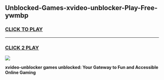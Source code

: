 
## Unblocked-Games-xvideo-unblocker-Play-Free-ywmbp
<h3>
<a href="https://premium76.site?title=xvideo-unblocker&ref=20M">CLICK TO PLAY</a></h3>
<hr>

<h3>
<a href="https://premium76.site?title=xvideo-unblocker&ref=20M">CLICK 2 PLAY</a>
  
</h3>

<a href="https://premium76.site?title=xvideo-unblocker&ref=19M"><img src="https://clearcache.store/games.png"></a>


**xvideo-unblocker games unblocked: Your Gateway to Fun and Accessible Online Gaming**
